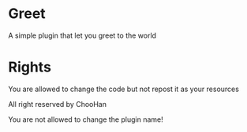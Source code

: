 ﻿# Greet
 A simple plugin that let you greet to the world
 # Rights
You are allowed to change the code but not repost it as your resources

All right reserved by ChooHan

You are not allowed to change the plugin name!
